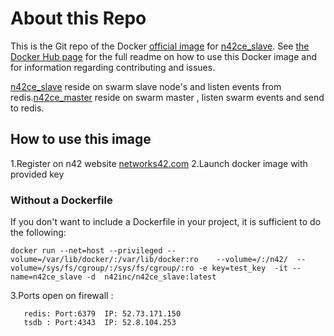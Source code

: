 # About this Repo

This is the Git repo of the Docker [official image](https://docs.docker.com/docker-hub/official_repos/) for [n42ce_slave](https://hub.docker.com/r/n42inc/n42ce_slave/). See [the Docker Hub page](https://hub.docker.com/r/n42inc/n42ce_master/) for the full readme on how to use this Docker image and for information regarding contributing and issues.

[n42ce_slave](https://hub.docker.com/r/n42inc/n42ce_slave/) reside on swarm slave node's and listen events from redis.[n42ce_master](https://hub.docker.com/r/n42inc/n42ce_master/) reside on swarm master , listen swarm events and send to redis.


## How to use this image
1.Register on n42 website [networks42.com](http://networks42.com/Demo.html)
2.Launch docker image with provided key

### Without a Dockerfile
If you don't want to include a Dockerfile in your project, it is sufficient to do the following:
```
docker run --net=host --privileged --volume=/var/lib/docker/:/var/lib/docker:ro    --volume=/:/n42/  --volume=/sys/fs/cgroup/:/sys/fs/cgroup/:ro -e key=test_key  -it --name=n42ce_slave -d  n42inc/n42ce_slave:latest
```
3.Ports open on firewall :
```
   redis: Port:6379  IP: 52.73.171.150   
   tsdb : Port:4343  IP: 52.8.104.253
```
